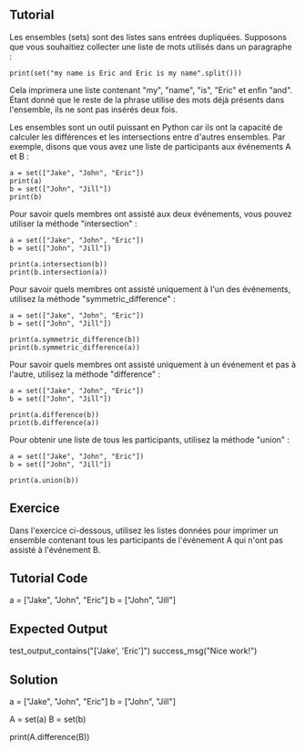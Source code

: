 Tutorial
--------

Les ensembles (sets) sont des listes sans entrées dupliquées. Supposons que vous souhaitiez collecter une liste de mots utilisés dans un paragraphe :

    print(set("my name is Eric and Eric is my name".split()))

Cela imprimera une liste contenant "my", "name", "is", "Eric" et enfin "and". Étant donné que le reste de la phrase utilise des mots déjà présents dans l'ensemble, ils ne sont pas insérés deux fois.

Les ensembles sont un outil puissant en Python car ils ont la capacité de calculer les différences et les intersections entre d'autres ensembles. Par exemple, disons que vous avez une liste de participants aux événements A et B :

    a = set(["Jake", "John", "Eric"])
    print(a)
    b = set(["John", "Jill"])
    print(b)

Pour savoir quels membres ont assisté aux deux événements, vous pouvez utiliser la méthode "intersection" :

    a = set(["Jake", "John", "Eric"])
    b = set(["John", "Jill"])
    
    print(a.intersection(b))
    print(b.intersection(a))

Pour savoir quels membres ont assisté uniquement à l'un des événements, utilisez la méthode "symmetric_difference" :

    a = set(["Jake", "John", "Eric"])
    b = set(["John", "Jill"])
    
    print(a.symmetric_difference(b))
    print(b.symmetric_difference(a))

Pour savoir quels membres ont assisté uniquement à un événement et pas à l'autre, utilisez la méthode "difference" :

    a = set(["Jake", "John", "Eric"])
    b = set(["John", "Jill"])
    
    print(a.difference(b))
    print(b.difference(a))

Pour obtenir une liste de tous les participants, utilisez la méthode "union" :

    a = set(["Jake", "John", "Eric"])
    b = set(["John", "Jill"])
    
    print(a.union(b))

Exercice
--------

Dans l'exercice ci-dessous, utilisez les listes données pour imprimer un ensemble contenant tous les participants de l'événement A qui n'ont pas assisté à l'événement B.

Tutorial Code
-------------
a = ["Jake", "John", "Eric"]
b = ["John", "Jill"]

Expected Output
---------------
test_output_contains("['Jake', 'Eric']")
success_msg("Nice work!")

Solution
--------
a = ["Jake", "John", "Eric"]
b = ["John", "Jill"]

A = set(a)
B = set(b)

print(A.difference(B))